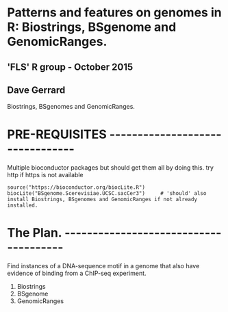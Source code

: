 
# Patterns and features on genomes in R: Biostrings, BSgenome and GenomicRanges.
## 'FLS' R group - October 2015
## Dave Gerrard

Biostrings, BSgenomes and GenomicRanges.

# PRE-REQUISITES --------------------------------
Multiple bioconductor packages but should get them all by doing this. 
try http if https is not available
```{r, eval=FALSE}
source("https://bioconductor.org/biocLite.R")
biocLite("BSgenome.Scerevisiae.UCSC.sacCer3")     # 'should' also install Biostrings, BSgenomes and GenomicRanges if not already installed.
```
# The Plan. --------------------------------------
Find instances of a DNA-sequence motif in a genome that also have evidence of binding from a ChIP-seq experiment.
1. Biostrings
2. BSgenome
3. GenomicRanges
